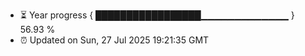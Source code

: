 - ⏳ Year progress { █████████████████▁▁▁▁▁▁▁▁▁▁▁▁▁ } 56.93 %
- ⏰ Updated on Sun, 27 Jul 2025 19:21:35 GMT

